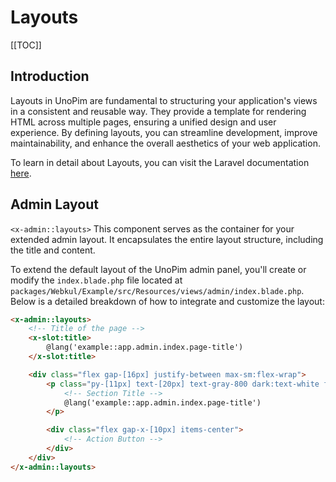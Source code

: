 # Layouts

[[TOC]]

## Introduction

Layouts in UnoPim are fundamental to structuring your application's views in a consistent and reusable way. They provide a template for rendering HTML across multiple pages, ensuring a unified design and user experience. By defining layouts, you can streamline development, improve maintainability, and enhance the overall aesthetics of your web application.

To learn in detail about Layouts, you can visit the Laravel documentation [here](https://laravel.com/docs/11.x/blade).

## Admin Layout

`<x-admin::layouts>` This component serves as the container for your extended admin layout. It encapsulates the entire layout structure, including the title and content.

To extend the default layout of the UnoPim admin panel, you'll create or modify the `index.blade.php` file located at `packages/Webkul/Example/src/Resources/views/admin/index.blade.php`. Below is a detailed breakdown of how to integrate and customize the layout:

```html
<x-admin::layouts>
    <!-- Title of the page -->
    <x-slot:title>
        @lang('example::app.admin.index.page-title')
    </x-slot:title>

    <div class="flex gap-[16px] justify-between max-sm:flex-wrap">
        <p class="py-[11px] text-[20px] text-gray-800 dark:text-white font-bold">
            <!-- Section Title -->
            @lang('example::app.admin.index.page-title')
        </p> 

        <div class="flex gap-x-[10px] items-center">
            <!-- Action Button -->
        </div>
    </div>
</x-admin::layouts>
```
